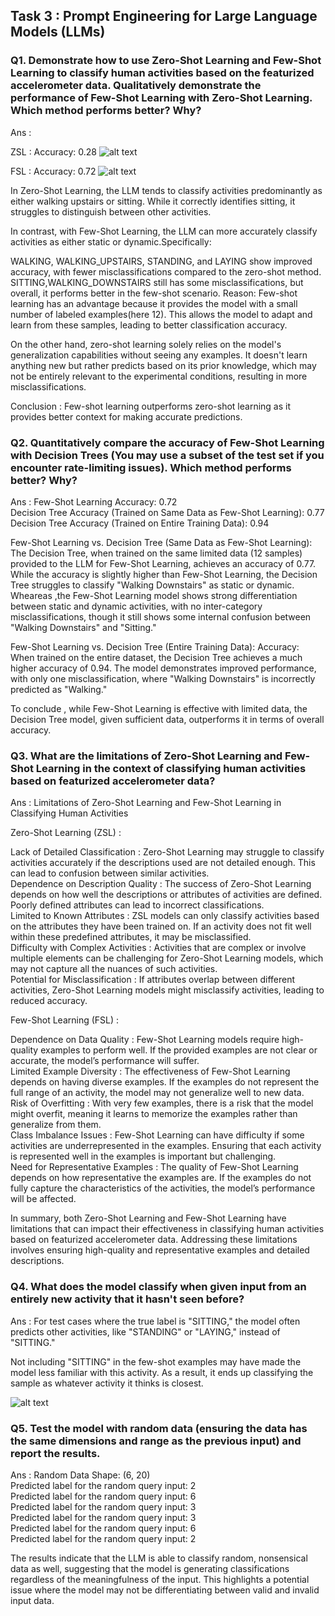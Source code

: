 ## Task 3 : Prompt Engineering for Large Language Models (LLMs)

### Q1. Demonstrate how to use Zero-Shot Learning and Few-Shot Learning to classify human activities based on the featurized accelerometer data. Qualitatively demonstrate the performance of Few-Shot Learning with Zero-Shot Learning. Which method performs better? Why? 
Ans :

ZSL : Accuracy: 0.28
![alt text](./image/image-13.png)

FSL : Accuracy: 0.72
![alt text](./image/image-14.png)

In Zero-Shot Learning, the LLM tends to classify activities predominantly as either walking upstairs or sitting. While it correctly identifies sitting, it struggles to distinguish between other activities.

In contrast, with Few-Shot Learning, the LLM can more accurately classify activities as either static or dynamic.Specifically:

WALKING, WALKING_UPSTAIRS, STANDING, and LAYING show improved accuracy, with fewer misclassifications compared to the zero-shot method.
SITTING,WALKING_DOWNSTAIRS still has some misclassifications, but overall, it performs better in the few-shot scenario.
Reason: Few-shot learning has an advantage because it provides the model with a small number of labeled examples(here 12). This allows the model to adapt and learn from these samples, leading to better classification accuracy.

On the other hand, zero-shot learning solely relies on the model's generalization capabilities without seeing any examples. It doesn't learn anything new but rather predicts based on its prior knowledge, which may not be entirely relevant to the experimental conditions, resulting in more misclassifications.

Conclusion : Few-shot learning outperforms zero-shot learning as it provides better context for making accurate predictions.



### Q2. Quantitatively compare the accuracy of Few-Shot Learning with Decision Trees (You may use a subset of the test set if you encounter rate-limiting issues). Which method performs better? Why?
Ans : 
Few-Shot Learning Accuracy: 0.72  
Decision Tree Accuracy (Trained on Same Data as Few-Shot Learning): 0.77   
Decision Tree Accuracy (Trained on Entire Training Data): 0.94  

Few-Shot Learning vs. Decision Tree (Same Data as Few-Shot Learning):  
The Decision Tree, when trained on the same limited data (12 samples) provided to the LLM for Few-Shot Learning, achieves an accuracy of 0.77. While the accuracy is slightly higher than Few-Shot Learning, the Decision Tree struggles to classify "Walking Downstairs" as static or dynamic.   
Wheareas ,the Few-Shot Learning model shows strong differentiation between static and dynamic activities, with no inter-category misclassifications, though it still shows some internal confusion between "Walking Downstairs" and "Sitting."

Few-Shot Learning vs. Decision Tree (Entire Training Data):
Accuracy: When trained on the entire dataset, the Decision Tree achieves a much higher accuracy of 0.94. The model demonstrates improved performance, with only one misclassification, where "Walking Downstairs" is incorrectly predicted as "Walking."

To conclude , while Few-Shot Learning is effective with limited data, the Decision Tree model, given sufficient data, outperforms it in terms of overall accuracy.



### Q3. What are the limitations of Zero-Shot Learning and Few-Shot Learning in the context of classifying human activities based on featurized accelerometer data?  
Ans :  Limitations of Zero-Shot Learning and Few-Shot Learning in Classifying Human Activities
 
Zero-Shot Learning (ZSL) :

Lack of Detailed Classification : Zero-Shot Learning may struggle to classify activities accurately if the descriptions used are not detailed enough. This can lead to confusion between similar activities.   
Dependence on Description Quality : The success of Zero-Shot Learning depends on how well the descriptions or attributes of activities are defined. Poorly defined attributes can lead to incorrect classifications.   
Limited to Known Attributes : ZSL models can only classify activities based on the attributes they have been trained on. If an activity does not fit well within these predefined attributes, it may be misclassified.   
Difficulty with Complex Activities : Activities that are complex or involve multiple elements can be challenging for Zero-Shot Learning models, which may not capture all the nuances of such activities.   
Potential for Misclassification : If attributes overlap between different activities, Zero-Shot Learning models might misclassify activities, leading to reduced accuracy.

Few-Shot Learning (FSL) :

Dependence on Data Quality : Few-Shot Learning models require high-quality examples to perform well. If the provided examples are not clear or accurate, the model’s performance will suffer.   
Limited Example Diversity : The effectiveness of Few-Shot Learning depends on having diverse examples. If the examples do not represent the full range of an activity, the model may not generalize well to new data.   
Risk of Overfitting : With very few examples, there is a risk that the model might overfit, meaning it learns to memorize the examples rather than generalize from them.  
Class Imbalance Issues : Few-Shot Learning can have difficulty if some activities are underrepresented in the examples. Ensuring that each activity is represented well in the examples is important but challenging.  
Need for Representative Examples : The quality of Few-Shot Learning depends on how representative the examples are. If the examples do not fully capture the characteristics of the activities, the model’s performance will be affected.

In summary, both Zero-Shot Learning and Few-Shot Learning have limitations that can impact their effectiveness in classifying human activities based on featurized accelerometer data. Addressing these limitations involves ensuring high-quality and representative examples and detailed descriptions.


### Q4. What does the model classify when given input from an entirely new activity that it hasn't seen before? 
Ans : For test cases where the true label is "SITTING," the model often predicts other activities, like "STANDING" or "LAYING," instead of "SITTING."

Not including "SITTING" in the few-shot examples may have made the model less familiar with this activity. As a result, it ends up classifying the sample as whatever activity it thinks is closest.

![alt text](./image/image-15.png)



### Q5. Test the model with random data (ensuring the data has the same dimensions and range as the previous input) and report the results. 
Ans : 
Random Data Shape:  (6, 20)   
Predicted label for the random query input: 2  
Predicted label for the random query input: 6  
Predicted label for the random query input: 3  
Predicted label for the random query input: 3  
Predicted label for the random query input: 6  
Predicted label for the random query input: 2

The results indicate that the LLM is able to classify random, nonsensical data as well, suggesting that the model is generating classifications regardless of the meaningfulness of the input. This highlights a potential issue where the model may not be differentiating between valid and invalid input data.